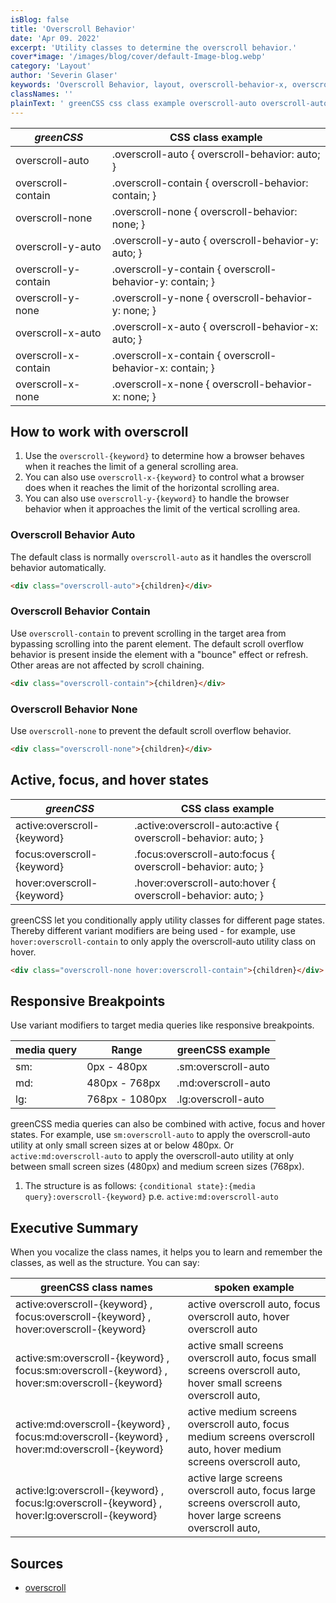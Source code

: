 ```yaml
---
isBlog: false
title: 'Overscroll Behavior'
date: 'Apr 09. 2022'
excerpt: 'Utility classes to determine the overscroll behavior.'
cover*image: '/images/blog/cover/default-Image-blog.webp'
category: 'Layout'
author: 'Severin Glaser'
keywords: 'Overscroll Behavior, layout, overscroll-behavior-x, overscroll-behavior-y'
classNames: ''
plainText: ' greenCSS css class example overscroll-auto overscroll-auto overscroll-behavior: auto; overscroll-contain overscroll-contain overscroll-behavior: contain; overscroll-none overscroll-none overscroll-behavior: none; overscroll-y-auto overscroll-y-auto overscroll-behavior-y: auto; overscroll-y-contain overscroll-y-contain overscroll-behavior-y: contain; overscroll-y-none overscroll-y-none overscroll-behavior-y: none; overscroll-x-auto overscroll-x-auto overscroll-behavior-x: auto; overscroll-x-contain overscroll-x-contain overscroll-behavior-x: contain; overscroll-x-none overscroll-x-none overscroll-behavior-x: none; how to work with overscroll 1 use the `overscroll keyword ` to determine how a browser behaves when it reaches the limit of a general scrolling area 2 you can also use `overscroll-x keyword ` to control what a browser does when it reaches the limit of the horizontal scrolling area 3 you can also use `overscroll-y keyword ` to handle the browser behavior when it approaches the limit of the vertical scrolling area overscroll behavior auto the default class is normally `overscroll-auto` as it handles the overscroll behavior automatically  overscroll behavior contain use `overscroll-contain` to prevent scrolling in the target area from bypassing scrolling into the parent element the default scroll overflow behavior is present inside the element with a bounce effect or refresh other areas are not affected by scroll chaining  overscroll behavior none use `overscroll-none` to prevent the default scroll overflow behavior  active focus and hover states greenCSS css class example active:overscroll keyword active :overscroll-auto:active overscroll-behavior: auto; focus:overscroll keyword focus :overscroll-auto:focus overscroll-behavior: auto; hover:overscroll keyword hover :overscroll-auto:hover overscroll-behavior: auto; greenCSS let you conditionally apply utility classes for different page states thereby different variant modifiers are being used for example use `hover:overscroll-contain` to only apply the overscroll-auto utility class on hover  responsive breakpoints use variant modifiers to target media queries like responsive breakpoints media query range greenCSS example sm: 0px 480px sm:overscroll-auto md: 480px 768px md:overscroll-auto lg: 768px 1080px lg:overscroll-auto greenCSS media queries can also be combined with active focus and hover states for example use `sm:overscroll-auto` to apply the overscroll-auto utility at only small screen sizes at or below 480px or `active:md:overscroll-auto` to apply the overscroll-auto utility at only between small screen sizes 480px and medium screen sizes 768px 1 the structure is as follows: ` conditional state : media query :overscroll keyword ` p e `active:md:overscroll-auto` executive summary when you vocalize the class names it helps you to learn and remember the classes as well as the structure you can say: greenCSS class names spoken example active:overscroll keyword focus:overscroll keyword hover:overscroll keyword active overscroll auto focus overscroll auto hover overscroll auto active:sm:overscroll keyword focus:sm:overscroll keyword hover:sm:overscroll keyword active small screens overscroll auto focus small screens overscroll auto hover small screens overscroll auto active:md:overscroll keyword focus:md:overscroll keyword hover:md:overscroll keyword active medium screens overscroll auto focus medium screens overscroll auto hover medium screens overscroll auto active:lg:overscroll keyword focus:lg:overscroll keyword hover:lg:overscroll keyword active large screens overscroll auto focus large screens overscroll auto hover large screens overscroll auto sources overscroll https: developer mozilla org en-us docs web css overscroll-behavior '
---
```


| _greenCSS_            | CSS class example                                         |
| -------------------- | --------------------------------------------------------- |
| overscroll-auto      | .overscroll-auto { overscroll-behavior: auto; }           |
| overscroll-contain   | .overscroll-contain { overscroll-behavior: contain; }     |
| overscroll-none      | .overscroll-none { overscroll-behavior: none; }           |
| overscroll-y-auto    | .overscroll-y-auto { overscroll-behavior-y: auto; }       |
| overscroll-y-contain | .overscroll-y-contain { overscroll-behavior-y: contain; } |
| overscroll-y-none    | .overscroll-y-none { overscroll-behavior-y: none; }       |
| overscroll-x-auto    | .overscroll-x-auto { overscroll-behavior-x: auto; }       |
| overscroll-x-contain | .overscroll-x-contain { overscroll-behavior-x: contain; } |
| overscroll-x-none    | .overscroll-x-none { overscroll-behavior-x: none; }       |

## How to work with overscroll

1. Use the `overscroll-{keyword}` to determine how a browser behaves when it reaches the limit of a general scrolling area.
2. You can also use `overscroll-x-{keyword}` to control what a browser does when it reaches the limit of the horizontal scrolling area.
3. You can also use `overscroll-y-{keyword}` to handle the browser behavior when it approaches the limit of the vertical scrolling area.

### Overscroll Behavior Auto

The default class is normally `overscroll-auto` as it handles the overscroll behavior automatically.

```html
<div class="overscroll-auto">{children}</div>
```

### Overscroll Behavior Contain

Use `overscroll-contain` to prevent scrolling in the target area from bypassing scrolling into the parent element. The default scroll overflow behavior is present inside the element with a "bounce" effect or refresh. Other areas are not affected by scroll chaining.

```html
<div class="overscroll-contain">{children}</div>
```

### Overscroll Behavior None

Use `overscroll-none` to prevent the default scroll overflow behavior.

```html
<div class="overscroll-none">{children}</div>
```

## Active, focus, and hover states

| _greenCSS_                   | CSS class example                                              |
| --------------------------- | -------------------------------------------------------------- |
| active:overscroll-{keyword} | .active\:overscroll-auto:active { overscroll-behavior: auto; } |
| focus:overscroll-{keyword}  | .focus\:overscroll-auto:focus { overscroll-behavior: auto; }   |
| hover:overscroll-{keyword}  | .hover\:overscroll-auto:hover { overscroll-behavior: auto; }   |

greenCSS let you conditionally apply utility classes for different page states. Thereby different variant modifiers are being used - for example, use `hover:overscroll-contain` to only apply the overscroll-auto utility class on hover.

```html
<div class="overscroll-none hover:overscroll-contain">{children}</div>
```

## Responsive Breakpoints

Use variant modifiers to target media queries like responsive breakpoints.

| media query | Range          | greenCSS example     |
| ----------- | -------------- | ------------------- |
| sm:         | 0px - 480px    | .sm:overscroll-auto |
| md:         | 480px - 768px  | .md:overscroll-auto |
| lg:         | 768px - 1080px | .lg:overscroll-auto |

greenCSS media queries can also be combined with active, focus and hover states. For example, use `sm:overscroll-auto` to apply the overscroll-auto utility at only small screen sizes at or below 480px. Or `active:md:overscroll-auto` to apply the overscroll-auto utility at only between small screen sizes (480px) and medium screen sizes (768px).

1. The structure is as follows: `{conditional state}:{media query}:overscroll-{keyword}` p.e. `active:md:overscroll-auto`

## Executive Summary

When you vocalize the class names, it helps you to learn and remember the classes, as well as the structure. You can say:

| greenCSS class names                                                                            | spoken example                                                                                                     |
| ---------------------------------------------------------------------------------------------- | ------------------------------------------------------------------------------------------------------------------ |
| active:overscroll-{keyword} , focus:overscroll-{keyword} , hover:overscroll-{keyword}          | active overscroll auto, focus overscroll auto, hover overscroll auto                                               |
| active:sm:overscroll-{keyword} , focus:sm:overscroll-{keyword} , hover:sm:overscroll-{keyword} | active small screens overscroll auto, focus small screens overscroll auto, hover small screens overscroll auto,    |
| active:md:overscroll-{keyword} , focus:md:overscroll-{keyword} , hover:md:overscroll-{keyword} | active medium screens overscroll auto, focus medium screens overscroll auto, hover medium screens overscroll auto, |
| active:lg:overscroll-{keyword} , focus:lg:overscroll-{keyword} , hover:lg:overscroll-{keyword} | active large screens overscroll auto, focus large screens overscroll auto, hover large screens overscroll auto,    |

## Sources

- [overscroll](https://developer.mozilla.org/en-US/docs/Web/CSS/overscroll-behavior)
